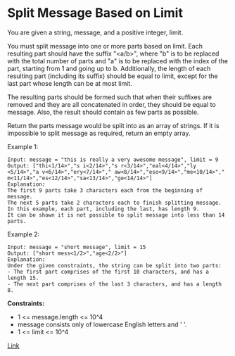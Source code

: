 # Split Message Based on Limit

You are given a string, message, and a positive integer, limit.

You must split message into one or more parts based on limit. Each resulting part should have the suffix "<a/b>",
where "b" is to be replaced with the total number of parts and "a" is to be replaced with the index of the part,
starting from 1 and going up to b. Additionally, the length of each resulting part (including its suffix) should be
equal to limit, except for the last part whose length can be at most limit.

The resulting parts should be formed such that when their suffixes are removed and they are all concatenated in order,
they should be equal to message. Also, the result should contain as few parts as possible.

Return the parts message would be split into as an array of strings. If it is impossible to split message as required,
return an empty array.

Example 1:

```
Input: message = "this is really a very awesome message", limit = 9
Output: ["thi<1/14>","s i<2/14>","s r<3/14>","eal<4/14>","ly <5/14>","a v<6/14>","ery<7/14>"," aw<8/14>","eso<9/14>","me<10/14>"," m<11/14>","es<12/14>","sa<13/14>","ge<14/14>"]
Explanation:
The first 9 parts take 3 characters each from the beginning of message.
The next 5 parts take 2 characters each to finish splitting message. 
In this example, each part, including the last, has length 9. 
It can be shown it is not possible to split message into less than 14 parts.
```

Example 2:

```
Input: message = "short message", limit = 15
Output: ["short mess<1/2>","age<2/2>"]
Explanation:
Under the given constraints, the string can be split into two parts: 
- The first part comprises of the first 10 characters, and has a length 15.
- The next part comprises of the last 3 characters, and has a length 8.
```

**Constraints:**

- 1 <= message.length <= 10^4
- message consists only of lowercase English letters and ' '.
- 1 <= limit <= 10^4

[Link](https://leetcode.com/problems/split-message-based-on-limit/description/)